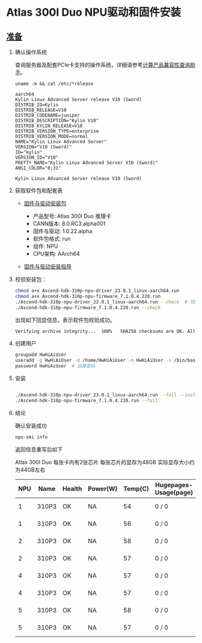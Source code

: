 # Atlas 300I Duo NPU驱动和固件安装

## [准备](https://support.huawei.com/enterprise/zh/doc/EDOC1100288556/58f4d9a2#ZH-CN_TOPIC_0000001453871513)

1. 确认操作系统

    查询服务器及配套PCIe卡支持的操作系统，详细请参考[计算产品兼容性查询助手](https://info.support.huawei.com/computing/ftca/zh/product/atlas)。

    ``` title="bash input"
    uname -m && cat /etc/*release
    ```

    ``` title="bash output example"  hl_lines="2"
    aarch64
    Kylin Linux Advanced Server release V10 (Sword)
    DISTRIB_ID=Kylin
    DISTRIB_RELEASE=V10
    DISTRIB_CODENAME=juniper
    DISTRIB_DESCRIPTION="Kylin V10"
    DISTRIB_KYLIN_RELEASE=V10
    DISTRIB_VERSION_TYPE=enterprise
    DISTRIB_VERSION_MODE=normal
    NAME="Kylin Linux Advanced Server"
    VERSION="V10 (Sword)"
    ID="kylin"
    VERSION_ID="V10"
    PRETTY_NAME="Kylin Linux Advanced Server V10 (Sword)"
    ANSI_COLOR="0;31"

    Kylin Linux Advanced Server release V10 (Sword)
    ```

2. 获取软件包和配套表


    - [固件与驱动安装包](https://www.hiascend.com/hardware/firmware-drivers/community?product=2&model=17&cann=8.0.RC3.alpha001&driver=1.0.22.alpha)

        - 产品型号: Atlas 300I Duo 推理卡
        - CANN版本: 8.0.RC3.alpha001
        - 固件与驱动: 1.0.22.alpha
        - 软件包格式: run
        - 组件: NPU
        - CPU架构: AArch64


    - [固件与驱动安装指导](https://www.hiascend.com/document/detail/zh/canncommercial/80RC2/softwareinst/instg/instg_0003.html)


3. 校验安装包：

    ```bash
    chmod a+x Ascend-hdk-310p-npu-driver_23.0.1_linux-aarch64.run
    chmod a+x Ascend-hdk-310p-npu-firmware_7.1.0.4.220.run
    ./Ascend-hdk-310p-npu-driver_23.0.1_linux-aarch64.run --check  # 校验run安装包的一致性和完整性。
    ./Ascend-hdk-310p-npu-firmware_7.1.0.4.220.run --check
    ```

    出现如下回显信息，表示软件包校验成功。

    ```bash
    Verifying archive integrity...  100%   SHA256 checksums are OK. All good.
    ```

4. 创建用户

    ```bash
    groupadd HwHiAiUser
    useradd -g HwHiAiUser -d /home/HwHiAiUser -m HwHiAiUser -s /bin/bash
    password HwHiAiUser  # 设置密码
    ```

5. 安装

    ```bash

    ./Ascend-hdk-310p-npu-driver_23.0.1_linux-aarch64.run --full --install-for-all
    ./Ascend-hdk-310p-npu-firmware_7.1.0.4.220.run --full
    ```

6. 结论

    确认安装成功

    ```bash
    npu-smi info
    ```

    返回信息重写后如下
    
    Atlas 300I Duo 每张卡内有2张芯片 每张芯片的显存为48GB 实际显存大小约为44GB左右
    
    | NPU | Name     | Health | Power(W) | Temp(C) | Hugepages-Usage(page) | Chip | Device | Bus-Id        | AICore(%) | Memory-Usage(MB) |
    |-----|----------|--------|----------|---------|-----------------------|------|--------|---------------|-----------|------------------|
    | 1   | 310P3    | OK     | NA       | 54      | 0 / 0                 | 0    | 0      | 0000:01:00.0  | 0         | 1611 / 44216     |
    | 1   | 310P3    | OK     | NA       | 56      | 0 / 0                 | 1    | 1      | 0000:01:00.0  | 0         | 1225 / 43757     |
    | 2   | 310P3    | OK     | NA       | 58      | 0 / 0                 | 0    | 2      | 0000:02:00.0  | 0         | 1616 / 44216     |
    | 2   | 310P3    | OK     | NA       | 57      | 0 / 0                 | 1    | 3      | 0000:02:00.0  | 0         | 1229 / 43757     |
    | 4   | 310P3    | OK     | NA       | 57      | 0 / 0                 | 0    | 4      | 0000:81:00.0  | 0         | 1849 / 44216     |
    | 4   | 310P3    | OK     | NA       | 57      | 0 / 0                 | 1    | 5      | 0000:81:00.0  | 0         | 997 / 43757      |
    | 5   | 310P3    | OK     | NA       | 58      | 0 / 0                 | 0    | 6      | 0000:82:00.0  | 0         | 1423 / 44216     |
    | 5   | 310P3    | OK     | NA       | 57      | 0 / 0                 | 1    | 7      | 0000:82:00.0  | 0         | 1422 / 43757     |

